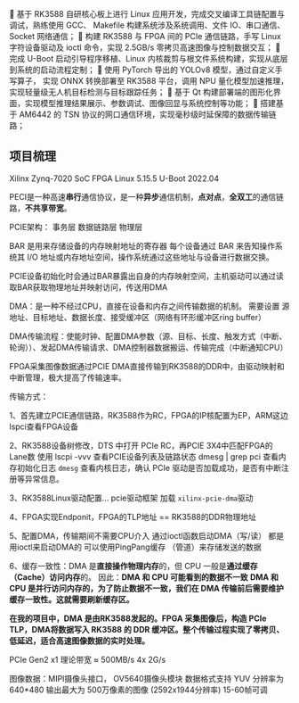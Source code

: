  基于 RK3588 自研核心板上进行 Linux 应用开发，完成交叉编译工具链配置与调试，熟练使用 GCC、 Makefile 构建系统涉及系统调用、文件 IO、串口通信、Socket 网络通信；
 构建 RK3588 与 FPGA 间的 PCIe 通信链路，手写 Linux 字符设备驱动及 ioctl 命令，实现 2.5GB/s 零拷贝高速图像与控制数据交互；
 完成 U-Boot 启动引导程序移植、Linux 内核裁剪与根文件系统构建，实现从底层到系统的启动流程定制；
 使用 PyTorch 导出的 YOLOv8 模型，通过自定义手写算子， 实现 ONNX 转换部署至 RK3588 平台，调用 NPU 量化模型加速推理，实现轻量级无人机目标检测与目标跟踪任务；
 基于 Qt 构建部署端的图形化界面，实现模型推理结果展示、参数调试、图像回显与系统控制等功能；
 搭建基于 AM6442 的 TSN 协议的网口通信环境，实现毫秒级时延保障的数据传输链路；

## 项目梳理

Xilinx Zynq-7020 SoC FPGA  Linux 5.15.5    U-Boot 2022.04

PECI是一种高速**串行**通信协议，是一种**异步**通信机制，**点对点**，**全双工**的通信链路，**不共享带宽**。

PCIE架构： 事务层 数据链路层  物理层

BAR 是用来存储设备的内存映射地址的寄存器  每个设备通过 BAR 来告知操作系统其 I/O 地址或内存地址空间，操作系统通过这些地址与设备进行数据交换。

PCIE设备初始化时会通过BAR暴露出自身的内存映射空间，主机驱动可以通过读取BAR获取物理地址并映射访问，传送用DMA

DMA：是一种不经过CPU，直接在设备和内存之间传输数据的机制。 需要设置 源地址、目标地址、数据长度、接受缓冲区（网络有环形缓冲区ring buffer）

DMA传输流程：使能时钟、配置DMA参数（源、目标、长度、触发方式（中断、轮询））、发起DMA传输请求、DMA控制器数据搬运、传输完成（中断通知CPU）

FPGA采集图像数据通过PCIE DMA直接传输到RK3588的DDR中，由驱动映射和中断管理，极大提高了传输速率。

传输方式：

1、首先建立PCIE通信链路，RK3588作为RC，FPGA的IP核配置为EP，ARM这边lspci查看FPGA设备

2、RK3588设备树修改，DTS 中打开 PCIe RC，再PCIE 3X4中匹配FPGA的Lane数  使用 lscpi -vvv 查看PCIE设备列表及链路状态  dmesg | grep pci 查看内存初始化日志  `dmesg` 查看内核日志，确认 PCIe 驱动是否加载成功，是否有中断注册等异常信息。

3、RK3588Linux驱动配置... pcie驱动框架   加载 `xilinx-pcie-dma`驱动

4、FPGA实现Endponit，FPGA的TLP地址  == RK3588的DDR物理地址    

5、配置DMA，传输期间不需要CPU介入   通过ioctl函数启动DMA（写/读） 都是用ioctl来启动DMA的  可以使用PingPang缓存 （管道）来存储发送的数据
 
6、缓存一致性：DMA 是**直接操作物理内存**的，但 CPU 一般是**通过缓存（Cache）访问内存**的。 因此：**DMA 和 CPU 可能看到的数据不一致**  **DMA 和 CPU 是并行访问内存的，为了防止数据不一致，我们在 DMA 传输前后需要维护缓存一致性。这就需要刷新缓存区。**


**在我的项目中，DMA 是由RK3588发起的。FPGA 采集图像后，构造 PCIe TLP，DMA将数据写入 RK3588 的 DDR 缓冲区。整个传输过程实现了零拷贝、低延迟，适合高速图像数据的实时处理。**

PCIe Gen2 x1 理论带宽 ≈ 500MB/s   4x 	2G/s

图像数据：MIPI摄像头接口， OV5640摄像头模块  数据格式支持 YUV  分辨率为640*480  输出最大为 500万像素的图像 (2592x1944分辨率) 15-60帧可调  

